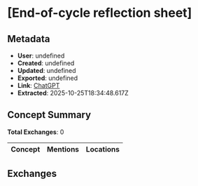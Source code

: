 # \[End-of-cycle reflection sheet\]

## Metadata

- **User**: undefined
- **Created**: undefined
- **Updated**: undefined
- **Exported**: undefined
- **Link**: [ChatGPT](undefined)
- **Extracted**: 2025-10-25T18:34:48.617Z

## Concept Summary

**Total Exchanges**: 0

| Concept | Mentions | Locations |
|---------|----------|----------|

## Exchanges

